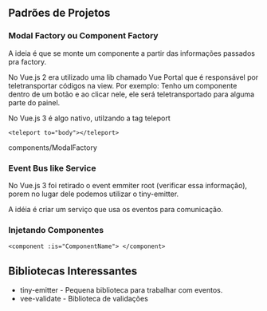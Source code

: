 ## Padrões de Projetos

### Modal Factory ou Component Factory

A ideia é que se monte um componente a partir das informações passados pra factory.

No Vue.js 2 era utilizado uma lib chamado Vue Portal que é responsável por teletransportar 
códigos na view. Por exemplo: Tenho um componente dentro de um botão e ao clicar nele, ele 
será teletransportado para alguma parte do painel.

No Vue.js 3 é algo nativo, utilzando a tag teleport

    <teleport to="body"></teleport>

components/ModalFactory


### Event Bus like Service

No Vue.js 3 foi retirado o event emmiter root (verificar essa informação),
porem no lugar dele podemos  utilizar o tiny-emitter.

A idéia é criar um serviço que usa os eventos para comunicação.

### Injetando Componentes

    <component :is="ComponentName"> </component>


## Bibliotecas Interessantes

- tiny-emitter - Pequena biblioteca para trabalhar com eventos.
- vee-validate - Biblioteca de validações